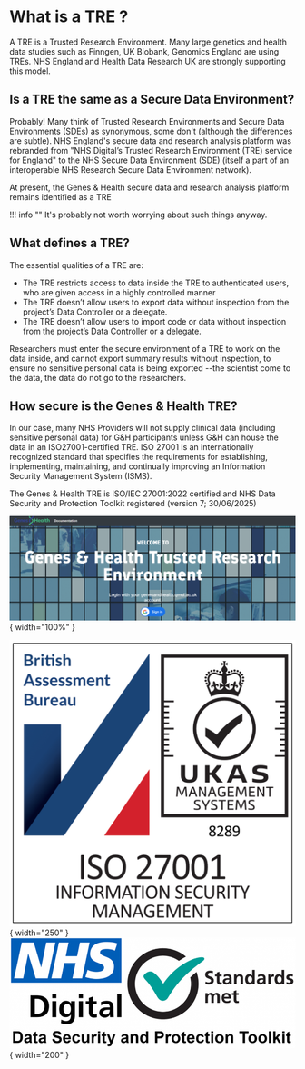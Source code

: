 # What is a TRE ?

A TRE is a Trusted Research Environment.  Many large genetics and health data studies such as Finngen, UK Biobank, Genomics England are using TREs. NHS England and Health Data Research UK are strongly supporting this model. 

## Is a TRE the same as a Secure Data Environment?

Probably! Many think of Trusted Research Environments and Secure Data Environments (SDEs) as synonymous, some don't (although the differences are subtle).  NHS England's secure data and research analysis platform was rebranded from "NHS Digital’s Trusted Research Environment (TRE) service for England" to the NHS Secure Data Environment (SDE) (itself a part of an interoperable NHS Research Secure Data Environment network). 

At present, the Genes & Health  secure data and research analysis platform remains identified as a TRE 

!!! info ""
    It's probably not worth worrying about such things anyway.

## What defines a TRE?

The essential qualities of a TRE are:

- The TRE restricts access to data inside the TRE to authenticated users, who are given access in a highly controlled manner  
- The TRE doesn’t allow users to export data without inspection from the project’s Data Controller or a delegate.  
- The TRE doesn’t allow users to import code or data without inspection from the project’s Data Controller or a delegate.

Researchers must enter the secure environment of a TRE to work on the data inside, and cannot export summary results without inspection, to ensure no sensitive personal data is being exported --the scientist come to the data, the data do not go to the researchers.

## How secure is the Genes & Health TRE?

In our case, many NHS Providers will not supply clinical data (including sensitive personal data) for G&H participants unless G&H can house the data in an ISO27001-certified TRE.  ISO 27001 is an internationally recognized standard that specifies the requirements for establishing, implementing, maintaining, and continually improving an Information Security Management System (ISMS).

The Genes & Health TRE is ISO/IEC 27001:2022 certified and NHS Data Security and Protection Toolkit registered (version 7; 30/06/2025)

![TRE screenshot](images/tre/tre_screenshot.png){ width="100%" }

![ISO/IEC 27001:2022 badge](images/tre/British_Assessment_Bureau_ISO_27001_RGB_White_badge.png){ width="250" } ![DSPT registration](images/tre/NHS-Digital-SDPToolkit-Standards-Met.png){ width="200" } 



